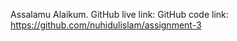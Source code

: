 Assalamu Alaikum.
GitHub live link:
GitHub code link: https://github.com/nuhidulislam/assignment-3 
